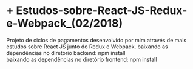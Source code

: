 # + Estudos-sobre-React-JS-Redux-e-Webpack_(02/2018)
Projeto de ciclos de pagamentos desenvolvido por mim através de mais estudos sobre React JS junto do Redux e Webpack.
baixando as dependências no diretório backend: npm install <br/>
baixando as dependências no diretório frontend: npm install

